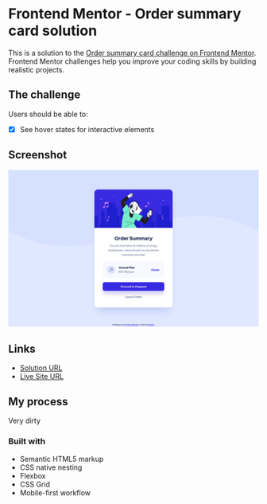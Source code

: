 # Frontend Mentor - Order summary card solution

This is a solution to the [Order summary card challenge on Frontend Mentor](https://www.frontendmentor.io/challenges/order-summary-component-QlPmajDUj). Frontend Mentor challenges help you improve your coding skills by building realistic projects.

## The challenge

Users should be able to:

- [x] See hover states for interactive elements

## Screenshot

![](./screenshot.png)

## Links

- [Solution URL](https://your-solution-url.com)
- [Live Site URL](https://meelix.github.io/frontendmentor-order-summary)

## My process

Very dirty

### Built with

- Semantic HTML5 markup
- CSS native nesting
- Flexbox
- CSS Grid
- Mobile-first workflow